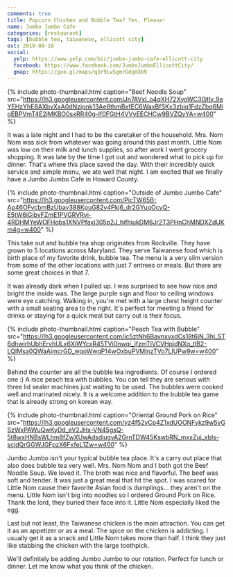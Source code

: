 ```yaml
---
comments: true
title: Popcorn Chicken and Bubble Tea? Yes, Please!
name: Jumbo Jumbo Cafe
categories: [restaurant]
tags: [bubble tea, taiwanese, ellicott city]
est: 2019-09-18
social:
  yelp: https://www.yelp.com/biz/jumbo-jumbo-cafe-ellicott-city
  facebook: https://www.facebook.com/JumboJumboEllicottCity/
  gmap: https://goo.gl/maps/q3r9Lw5gmrGdqXXb9
---
```


{%
  include photo-thumbnail.html 
  caption="Beef Noodle Soup"
  src="https://lh3.googleusercontent.com/Jn7AVxI_o4qXH72XyoWC30jtIy_9aYEHzYhE8AXbvXxA0dNzjpnk13Ae6thmBxfEC6WaxBfSKx3zbiq1FdzZbq6MioEBPVmT4E2jMKBO0sxRR40g-lf0FGtH4VVyEECHCw9BVZQyYA=w400"
%}

It was a late night and I had to be the caretaker of the household. Mrs. Nom Nom was sick from whatever was going around this past month. Little Nom was low on their milk and lunch supplies, so after work I went grocery shopping. It was late by the time I got out and wondered what to pick up for dinner. That's where this place saved the day. With their incredibly quick service and simple menu, we ate well that night. I am excited that we finally have a Jumbo Jumbo Cafe in Howard County.

<!--more-->

{%
  include photo-thumbnail.html 
  caption="Outside of Jumbo Jumbo Cafe"
  src="https://lh3.googleusercontent.com/PicTW65B-Ap46OFvcbmBzUbav388KpuG82y4Pkj6_dr2GYuqOcyQ-E5tW6iGibvFZmE1PVGRVRvi-4RDHMYeWOFHqbs1XNVPfaxj305p2J_hifhiukDM6Jr2T3PHnChMNDXZdUKm4g=w400"
%}

This take out and bubble tea shop originates from Rockville. They have grown to 5 locations across Maryland. They serve Taiwanese food which is birth place of my favorite drink, bubble tea. The menu is a very slim version from some of the other locations with just 7 entrees or meals. But there are some great choices in that 7. 

It was already dark when I pulled up. I was surprised to see how nice and bright the inside was. The large purple sign and floor to ceiling windows were eye catching. Walking in, you're met with a large chest height counter with a small seating area to the right. It's perfect for meeting a friend for drinks or staying for a quick meal but carry out is their focus.

{%
  include photo-thumbnail.html 
  caption="Peach Tea with Bubble"
  src="https://lh3.googleusercontent.com/ic5ztNh6BavnxvxdCs18t6iN_3hl_ST6dhwirhUbhErvhULx6XiWYcxR45TVi0nwqi_jfzmTIVCVHpjdNXq_tlB2-LQIMsa0QWaAjmcrGD_wqoWwgP14wOxbuPVMlnzTVo7LIUPw9w=w400"
%}

Behind the counter are all the bubble tea ingredients. Of course I ordered one :) A nice peach tea with bubbles. You can tell they are serious with three lid sealer machines just waiting to be used. The bubbles were cooked well and marinated nicely. It is a welcome addition to the bubble tea game that is already strong on korean way.

{%
  include photo-thumbnail.html 
  caption="Oriental Ground Pork on Rice"
  src="https://lh3.googleusercontent.com/yz4f52vCp4Z1xdUOONFykz9w5yGSzWxPAWuQwKyDd_eV2JHx-VN45gsQ-5t8wxHNBsWLhm8fZwXUwAdsdiugvA2GrnTDW45KswbRN_mxxZuj_xbIs-scjdQrGGWJGFpzX6FxfeL1Zw=w400"
%}

Jumbo Jumbo isn't your typical bubble tea place. It's a carry out place that also does bubble tea very well. Mrs. Nom Nom and I both got the Beef Noodle Soup. We loved it. The broth was nice and flavorful. The beef was soft and tender. It was just a great meal that hit the spot. I was scared for Little Nom cause their favorite Asian food is dumplings... they aren't on the menu. Little Nom isn't big into noodles so I ordered Ground Pork on Rice. Thank the lord, they buried their face into it. Little Nom especially liked the egg. 

Last but not least, the Taiwanese chicken is the main attraction. You can get it as an appetizer or as a meal. The spice on the chicken is addicting. I usually get it as a snack and Little Nom takes more than half. I think they just like stabbing the chicken with the large toothpick.

We'll definitely be adding Jumbo Jumbo to our rotation. Perfect for lunch or dinner. Let me know what you think of the chicken.
